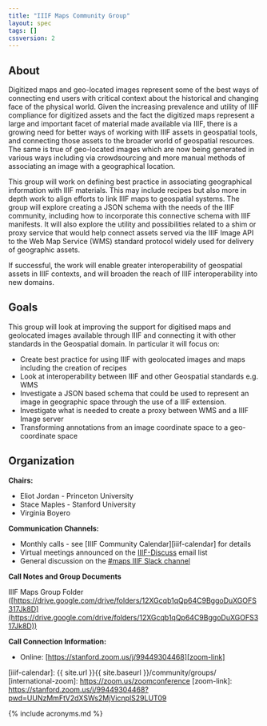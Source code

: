 ```yaml
---
title: "IIIF Maps Community Group"
layout: spec
tags: []
cssversion: 2
---
```


## About

Digitized maps and geo-located images represent some of the best ways of connecting end users with critical context about the historical and changing face of the physical world. Given the increasing prevalence and utility of IIIF compliance for digitized assets and the fact the digitized maps represent a large and important facet of material made available via IIIF, there is a growing need for better ways of working with IIIF assets in geospatial tools, and connecting those assets to the broader world of geospatial resources. The same is true of geo-located images which are now being generated in various ways including via crowdsourcing and more manual methods of associating an image with a geographical location. 

This group will work on defining best practice in associating geographical information with IIIF materials. This may include recipes but also more in depth work to align efforts to link IIIF maps to geospatial systems. The group will explore creating a JSON schema with the needs of the IIIF community, including how to incorporate this connective schema with IIIF manifests. It will also explore the utility and possibilities related to a shim or proxy service that would help connect assets served via the IIIF Image API to the Web Map Service (WMS) standard protocol widely used for delivery of geographic assets. 

If successful, the work will enable greater interoperability of geospatial assets in IIIF contexts, and will broaden the reach of IIIF interoperability into new domains. 


## Goals

This group will look at improving the support for digitised maps and geolocated images available through IIIF and connecting it with other standards in the Geospatial domain. In particular it will focus on:

 * Create best practice for using IIIF with geolocated images and maps including the creation of recipes
 * Look at interoperability between IIIF and other Geospatial standards e.g. WMS 
 * Investigate a JSON based schema that could be used to represent an image in geographic space through the use of a IIIF extension. 
 * Investigate what is needed to create a proxy between WMS and a IIIF Image server
 * Transforming annotations from an image coordinate space to a geo-coordinate space 
 
## Organization

**Chairs:**
 * Eliot Jordan - Princeton University
 * Stace Maples - Stanford University
 * Virginia Boyero

**Communication Channels:**

  * Monthly calls - see [IIIF Community Calendar][iiif-calendar] for details
  * Virtual meetings announced on the [IIIF-Discuss][iiif-discuss] email list
  * General discussion on the [#maps IIIF Slack channel][slack]

**Call Notes and Group Documents**

IIIF Maps Group Folder ([https://drive.google.com/drive/folders/12XGcqb1qQp64C9BggoDuXGOFS317Jk8D](https://drive.google.com/drive/folders/12XGcqb1qQp64C9BggoDuXGOFS317Jk8D))

**Call Connection Information:**

 * Online: [https://stanford.zoom.us/j/99449304468][zoom-link]

[iiif-discuss]: https://groups.google.com/forum/#!forum/iiif-discuss "IIIF-Discuss Forum"
[slack]: http://bit.ly/iiif-slack
[iiif-calendar]: {{ site.url }}{{ site.baseurl }}/community/groups/
[international-zoom]: https://zoom.us/zoomconference
[zoom-link]: https://stanford.zoom.us/j/99449304468?pwd=UUNzMmFtV2dXSWs2MjVicnplS29LUT09

{% include acronyms.md %}
